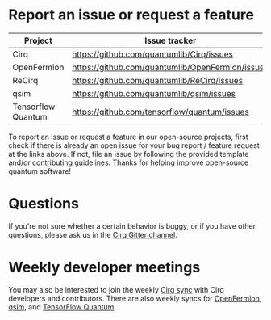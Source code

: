# Report an issue or request a feature

| Project | Issue tracker | 
|---------|--------------------|
| Cirq | https://github.com/quantumlib/Cirq/issues | 
| OpenFermion | https://github.com/quantumlib/OpenFermion/issues | 
| ReCirq | https://github.com/quantumlib/ReCirq/issues |
| qsim | https://github.com/quantumlib/qsim/issues | 
| Tensorflow Quantum |https://github.com/tensorflow/quantum/issues |

To report an issue or request a feature in our open-source projects, 
first check if there is already an open issue for your bug report / 
feature request at the links above. If not, file an issue by following 
the provided template and/or contributing guidelines. Thanks for helping
improve open-source quantum software!

# Questions

If you're not sure whether a certain behavior is buggy, or if you have other questions,
please ask us in the [Cirq Gitter channel](https://gitter.im/cirqdev). 

# Weekly developer meetings

You may also be interested to join the weekly 
[Cirq sync](https://groups.google.com/g/cirq-dev/about) with Cirq developers and 
contributors. There are also weekly syncs for 
[OpenFermion](https://groups.google.com/g/openfermion-dev/about),
[qsim](https://groups.google.com/g/qsim-qsimh-dev/about), and
[TensorFlow Quantum](https://groups.google.com/g/tfq-dev/about).
